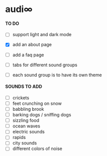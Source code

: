 # audi∞
#### TO DO
- [ ] support light and dark mode
- [x] add an about page
- [ ] add a faq page
- [ ] tabs for different sound groups
- [ ] each sound group is to have its own theme


#### SOUNDS TO ADD
- [ ] crickets
- [ ] feet crunching on snow
- [ ] babbling brook
- [ ] barking dogs / sniffing dogs
- [ ] sizzling food
- [ ] ocean waves
- [ ] electric sounds
- [ ] rapids
- [ ] city sounds
- [ ] different colors of noise
